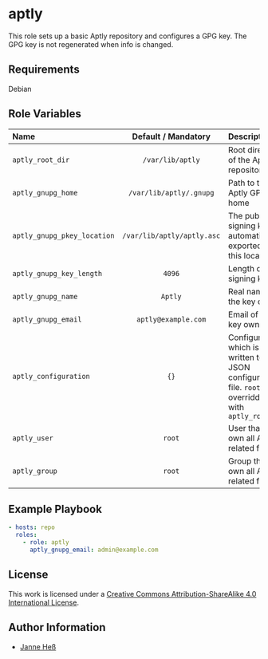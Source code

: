 # aptly

This role sets up a basic Aptly repository and configures a GPG key.
The GPG key is not regenerated when info is changed.

## Requirements

Debian

## Role Variables

| Name                        | Default / Mandatory        | Description                                                                                                  |
|:----------------------------|:--------------------------:|:-------------------------------------------------------------------------------------------------------------|
| `aptly_root_dir`            | `/var/lib/aptly`           | Root directory of the Aptly repository                                                                       |
| `aptly_gnupg_home`          | `/var/lib/aptly/.gnupg`    | Path to the Aptly GPG home                                                                                   |
| `aptly_gnupg_pkey_location` | `/var/lib/aptly/aptly.asc` | The public signing key is automatically exported to this location                                            |
| `aptly_gnupg_key_length`    | `4096`                     | Length of the signing key                                                                                    |
| `aptly_gnupg_name`          | `Aptly`                    | Real name of the key owner                                                                                   |
| `aptly_gnupg_email`         | `aptly@example.com`        | Email of the key owner                                                                                       |
| `aptly_configuration`       | `{}`                       | Configuration which is written to the JSON configuration file. `rootDir` is overridden with `aptly_root_dir` |
| `aptly_user`                | `root`                     | User that will own all Aptly-related files                                                                   |
| `aptly_group`               | `root`                     | Group that will own all Aptly-related files                                                                  |

## Example Playbook

```yml
- hosts: repo
  roles:
    - role: aptly
      aptly_gnupg_email: admin@example.com
```

## License

This work is licensed under a [Creative Commons Attribution-ShareAlike 4.0 International License](http://creativecommons.org/licenses/by-sa/4.0/).

## Author Information

- [Janne Heß](https://github.com/dasJ)
